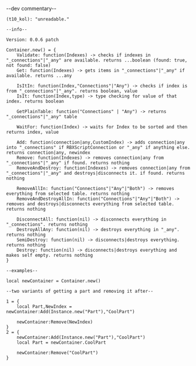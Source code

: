 --dev commentary--
	
	(t10_kol): "unreadable."

	--info--

	Version: 0.0.6 patch
	
	Container.new() = {
		Validate: function(Indexes) -> checks if indexes in "_connections"|"_any" are available. returns ...boolean (found: true, not found: false)
		Get: function(Indexes) -> gets items in "_connections"|"_any" if available. returns ...any
		
		IsItIn: function(Index,"Connections"|"Any") -> checks if index is from "_connections"|"_any". returns boolean, value
		IsIt: function(Index,type) -> type checking for value of that index. returns boolean

		GetPlainTable: function("Connections" | "Any") -> returns "_connections"|"_any" table

		WaitFor: function(Index) -> waits for Index to be sorted and then returns index, value

		Add: function(connection|any,CustomIndex) -> adds connection|any into "_connections" if RBXScriptConnection or "_any" if anything else. returns connection|any, newindex
		Remove: function(Indexes) -> removes connection|any from "_connections"|"_any" if found. returns nothing
		RemoveAndDestroy: function(Indexes) -> removes connection|any from "_connections"|"_any" and destroys|disconnects it. if found. returns nothing
		
		RemoveAllIn: function("Connections"|"Any"|"Both") -> removes everything from selected table. returns nothing
		RemoveAndDestroyAllIn: function("Connections"|"Any"|"Both") -> removes and destroys|disconnects everything from selected table. returns nothing
		
		DisconnectAll: function(nil) -> disconnects everything in "_connections". returns nothing
		DestroyAllAny: function(nil) -> destroys everything in "_any". returns nothing
		SemiDestroy: function(nil) -> disconnects|destroys everything. returns nothing
		Destroy: function(nil) -> disconnects|destroys everything and makes self empty. returns nothing
	}
	
	--examples--
	
	local newContainer = Container.new()
	
	--two variants of getting a part and removing it after--
	
	1 = {
		local Part,NewIndex = newContainer:Add(Instance.new("Part"),"CoolPart") 
		
		newContainer:Remove(NewIndex)
	}
	2 = {
		newContainer:Add(Instance.new("Part"),"CoolPart") 
		local Part = newContainer.CoolPart
		
		newContainer:Remove("CoolPart")
	}
